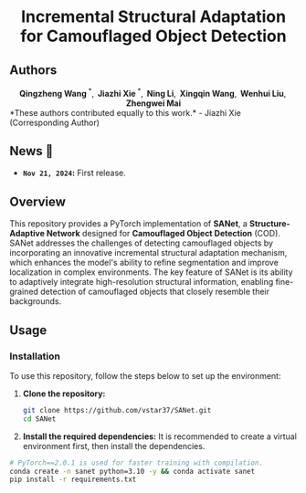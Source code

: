 <h1 align="center">Incremental Structural Adaptation for Camouflaged Object Detection</h1>

## Authors
<div align='center'>
    <strong>Qingzheng Wang</strong><sup> *</sup>,&thinsp;
    <strong>Jiazhi Xie</strong><sup> *</sup>,&thinsp;
    <strong>Ning Li</strong>,&thinsp;
    <strong>Xingqin Wang</strong>,&thinsp;
    <strong>Wenhui Liu</strong>,&thinsp;
    <strong>Zhengwei Mai</strong>
</div>
*These authors contributed equally to this work.*  
- Jiazhi Xie (Corresponding Author)

## News :newspaper:
* **`Nov 21, 2024`:** First release.

## Overview
This repository provides a PyTorch implementation of **SANet**, a **Structure-Adaptive Network** designed for **Camouflaged Object Detection** (COD). SANet addresses the challenges of detecting camouflaged objects by incorporating an innovative incremental structural adaptation mechanism, which enhances the model's ability to refine segmentation and improve localization in complex environments. The key feature of SANet is its ability to adaptively integrate high-resolution structural information, enabling fine-grained detection of camouflaged objects that closely resemble their backgrounds.

## Usage

### Installation
To use this repository, follow the steps below to set up the environment:

1. **Clone the repository:**
   ```bash
   git clone https://github.com/vstar37/SANet.git
   cd SANet

2.	**Install the required dependencies:**
It is recommended to create a virtual environment first, then install the dependencies.
```bash
# PyTorch==2.0.1 is used for faster training with compilation.
conda create -n sanet python=3.10 -y && conda activate sanet
pip install -r requirements.txt
